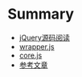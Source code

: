 # Summary

* [jQuery源码阅读](README.md)
* [wrapper.js](wrapperjs.md)
* [core.js](chapter1.md)
* [参考文章](can-kao-wen-zhang.md)

